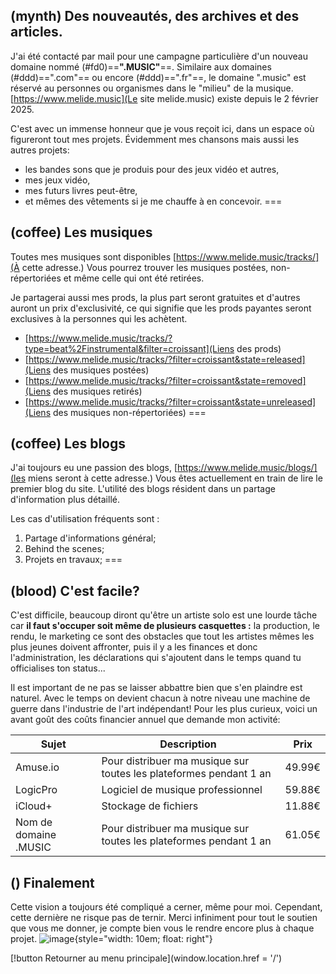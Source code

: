 ## (mynth) Des nouveautés, des archives et des articles.
J'ai été contacté par mail pour une campagne particulière d'un nouveau domaine nommé (#fd0)==**".MUSIC"**==. Similaire aux domaines (#ddd)==".com"== ou encore (#ddd)==".fr"==, le domaine ".music" est réservé au personnes ou organismes dans le "milieu" de la musique. [https://www.melide.music](Le site melide.music) existe depuis le 2 février 2025. 

C'est avec un immense honneur que je vous reçoit ici, dans un espace où figureront tout mes projets. Évidemment mes chansons mais aussi les autres projets:
* les bandes sons que je produis pour des jeux vidéo et autres,
* mes jeux vidéo,
* mes futurs livres peut-être,
* et mêmes des vêtements si je me chauffe à en concevoir.
===
## (coffee) Les musiques
Toutes mes musiques sont disponibles [https://www.melide.music/tracks/](À cette adresse.) Vous pourrez trouver les musiques postées, non-répertoriées et même celle qui ont été retirées.

Je partagerai aussi mes prods, la plus part seront gratuites et d'autres auront un prix d'exclusivité, ce qui signifie que les prods payantes seront exclusives à la personnes qui les achètent.

- [https://www.melide.music/tracks/?type=beat%2Finstrumental&filter=croissant](Liens des prods)
- [https://www.melide.music/tracks/?filter=croissant&state=released](Liens des musiques postées)
- [https://www.melide.music/tracks/?filter=croissant&state=removed](Liens des musiques retirés)
- [https://www.melide.music/tracks/?filter=croissant&state=unreleased](Liens des musiques non-répertoriées)
===
## (coffee) Les blogs
J'ai toujours eu une passion des blogs, [https://www.melide.music/blogs/](les miens seront à cette adresse.) Vous êtes actuellement en train de lire le premier blog du site. L'utilité des blogs résident dans un partage d'information plus détaillé.

Les cas d'utilisation fréquents sont :
1. Partage d'informations général;
2. Behind the scenes;
3. Projets en travaux;
===
## (blood) C'est facile?
C'est difficile, beaucoup diront qu'être un artiste solo est une lourde tâche car **il faut s'occuper soit même de plusieurs casquettes :** la production, le rendu, le marketing ce sont des obstacles que tout les artistes mêmes les plus jeunes doivent affronter, puis il y a les finances et donc l'administration, les déclarations qui s'ajoutent dans le temps quand tu officialises ton status...

Il est important de ne pas se laisser abbattre bien que s'en plaindre est naturel. Avec le temps on devient chacun à notre niveau une machine de guerre dans l'industrie de l'art indépendant! Pour les plus curieux, voici un avant goût des coûts financier annuel que demande mon activité:

| Sujet                 | Description                                                        | Prix   |
| -                     | -                                                                  | -      |
| Amuse.io              | Pour distribuer ma musique sur toutes les plateformes pendant 1 an | 49.99€ |
| LogicPro              | Logiciel de musique professionnel                                  | 59.88€ |
| iCloud+               | Stockage de fichiers                                               | 11.88€ |
| Nom de domaine .MUSIC | Pour distribuer ma musique sur toutes les plateformes pendant 1 an | 61.05€ |

## () Finalement
Cette vision a toujours été compliqué a cerner, même pour moi. Cependant, cette dernière ne risque pas de ternir. Merci infiniment pour tout le soutien que vous me donner, je compte bien vous le rendre encore plus à chaque projet. ![image](https://drive.google.com/thumbnail?sz=w1920&id=1TTneIg2l2nTtCcInK2Z8ReoFaViSxilY){style="width: 10em; float: right"}

[!button Retourner au menu principale](window.location.href = '/')